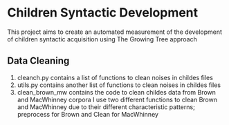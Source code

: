 # Children Syntactic Development
This project aims to create an automated measurement of the development of children syntactic acquisition using The Growing Tree approach

## Data Cleaning
1. cleanch.py contains a list of functions to clean noises in childes files
2. utils.py contains another list of functions to clean noises in childes files
3. clean_brown_mw contains the code to clean childes data from Brown and MacWhinney corpora
   I use two different functions to clean Brown and MacWhinney due to their different characteristic patterns; preprocess for Brown and Clean for MacWhinney
